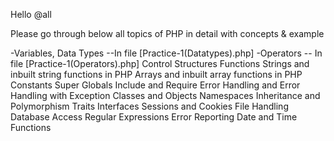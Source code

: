Hello @all 

Please go through below all topics of PHP in detail with concepts & example

-Variables, Data Types  --In file [Practice-1(Datatypes).php]
-Operators -- In file [Practice-1(Operators).php]
Control Structures
Functions
Strings and inbuilt string functions in PHP 
Arrays and inbuilt array functions in PHP
Constants
Super Globals
Include and Require
Error Handling and Error Handling with Exception
Classes and Objects 
Namespaces
Inheritance and Polymorphism
Traits
Interfaces
Sessions and Cookies
File Handling
Database Access
Regular Expressions
Error Reporting
Date and Time Functions
